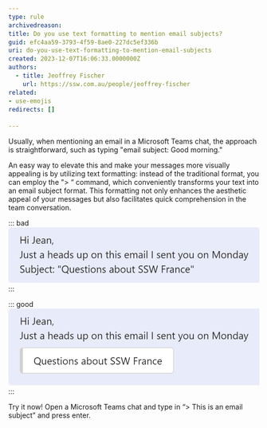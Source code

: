 ```yaml
---
type: rule
archivedreason:
title: Do you use text formatting to mention email subjects?
guid: efc4aa59-3793-4f59-8ae0-227dc5ef336b
uri: do-you-use-text-formatting-to-mention-email-subjects
created: 2023-12-07T16:06:33.0000000Z
authors: 
  - title: Jeoffrey Fischer
    url: https://ssw.com.au/people/jeoffrey-fischer
related:
- use-emojis
redirects: []

---
```


Usually, when mentioning an email in a Microsoft Teams chat, the approach is straightforward, such as typing "email subject: Good morning." 

<!--endintro-->

An easy way to elevate this and make your messages more visually appealing is by utilizing text formatting: instead of the traditional format, you can employ the "> “ command, which conveniently transforms your text into an email subject format. 
This formatting not only enhances the aesthetic appeal of your messages but also facilitates quick comprehension in the team conversation.

::: bad  
![Figure: Bad example - Mentioning an email without formatting](bad-example.png)  
:::

::: good  
![Figure: Good example - Mentioning an email using the "> " formatting](good-example.png)  
:::


Try it now! Open a Microsoft Teams chat and type in “> This is an email subject” and press enter.

